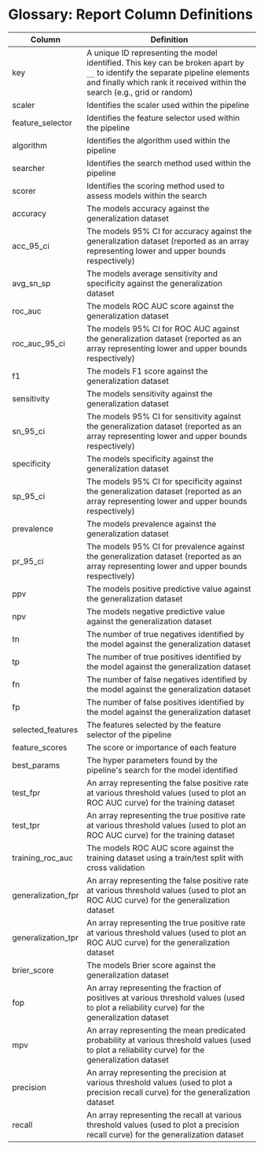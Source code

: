 # Glossary: Report Column Definitions

| Column | Definition |
| --- | --- |
| key | A unique ID representing the model identified. This key can be broken apart by `__` to identify the separate pipeline elements and finally which rank it received within the search (e.g., grid or random) |
| scaler | Identifies the scaler used within the pipeline |
| feature_selector | Identifies the feature selector used within the pipeline |
| algorithm | Identifies the algorithm used within the pipeline |
| searcher | Identifies the search method used within the pipeline |
| scorer | Identifies the scoring method used to assess models within the search |
| accuracy | The models accuracy against the generalization dataset |
| acc_95_ci | The models 95% CI for accuracy against the generalization dataset (reported as an array representing lower and upper bounds respectively) |
| avg_sn_sp | The models average sensitivity and specificity against the generalization dataset |
| roc_auc | The models ROC AUC score against the generalization dataset |
| roc_auc_95_ci | The models 95% CI for ROC AUC against the generalization dataset (reported as an array representing lower and upper bounds respectively) |
| f1 | The models F1 score against the generalization dataset |
| sensitivity | The models sensitivity against the generalization dataset |
| sn_95_ci | The models 95% CI for sensitivity against the generalization dataset (reported as an array representing lower and upper bounds respectively) |
| specificity | The models specificity against the generalization dataset |
| sp_95_ci | The models 95% CI for specificity against the generalization dataset (reported as an array representing lower and upper bounds respectively) |
| prevalence | The models prevalence against the generalization dataset |
| pr_95_ci | The models 95% CI for prevalence against the generalization dataset (reported as an array representing lower and upper bounds respectively) |
| ppv | The models positive predictive value against the generalization dataset |
| npv | The models negative predictive value against the generalization dataset |
| tn | The number of true negatives identified by the model against the generalization dataset |
| tp | The number of true positives identified by the model against the generalization dataset |
| fn | The number of false negatives identified by the model against the generalization dataset |
| fp | The number of false positives identified by the model against the generalization dataset |
| selected_features | The features selected by the feature selector of the pipeline |
| feature_scores | The score or importance of each feature |
| best_params | The hyper parameters found by the pipeline's search for the model identified |
| test_fpr | An array representing the false positive rate at various threshold values (used to plot an ROC AUC curve) for the training dataset |
| test_tpr | An array representing the true positive rate at various threshold values (used to plot an ROC AUC curve) for the training dataset |
| training_roc_auc | The models ROC AUC score against the training dataset using a train/test split with cross validation |
| generalization_fpr | An array representing the false positive rate at various threshold values (used to plot an ROC AUC curve) for the generalization dataset |
| generalization_tpr | An array representing the true positive rate at various threshold values (used to plot an ROC AUC curve) for the generalization dataset |
| brier_score | The models Brier score against the generalization dataset |
| fop | An array representing the fraction of positives at various threshold values (used to plot a reliability curve) for the generalization dataset |
| mpv | An array representing the mean predicated probability at various threshold values (used to plot a reliability curve) for the generalization dataset |
| precision | An array representing the precision at various threshold values (used to plot a precision recall curve) for the generalization dataset |
| recall | An array representing the recall at various threshold values (used to plot a precision recall curve) for the generalization dataset |

